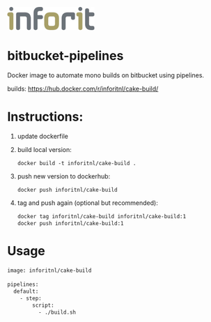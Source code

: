 [![logo](./logo.jpg)](https://inforit.nl)

# bitbucket-pipelines

Docker image to automate mono builds on bitbucket using pipelines.

builds: https://hub.docker.com/r/inforitnl/cake-build/

# Instructions:

1. update dockerfile
2. build local version:

    ```
    docker build -t inforitnl/cake-build .
    ```
3. push new version to dockerhub:

    ```
    docker push inforitnl/cake-build
    ```
4. tag and push again (optional but recommended):

    ```
    docker tag inforitnl/cake-build inforitnl/cake-build:1
    docker push inforitnl/cake-build:1
    ```

# Usage

```
image: inforitnl/cake-build

pipelines:
  default:
    - step:
        script:
          - ./build.sh
```
